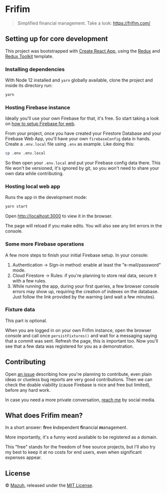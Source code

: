 # Frifim

> Simplified financial management. Take a look: https://frifim.com/

## Setting up for core development

This project was bootstrapped with [Create React App](https://github.com/facebook/create-react-app),
using the [Redux](https://redux.js.org/) and [Redux Toolkit](https://redux-toolkit.js.org/) template.

### Installing dependencies

With Node 12 installed and `yarn` globally available, clone the project and inside its directory run:

```sh
yarn
```

### Hosting Firebase instance

Ideally you'll use your own Firebase for that, it's free.
So start taking a look on [how to setup Firebase for web](https://firebase.google.com/docs/web/setup).

From your project, once you have created your Firestore Database and
your Firebase Web App, you'll have your own `firebaseConfig` data in hands.
Create a `.env.local` file using `.env` as example. Like doing this:

```sh
cp .env .env.local
```

So then open your `.env.local` and put your Firebase config data there. This file won't be versioned,
it's ignored by git, so you won't need to share your own data while contributing.

### Hosting local web app

Runs the app in the development mode:

```sh
yarn start
```

Open [http://localhost:3000](http://localhost:3000) to view it in the browser.

The page will reload if you make edits. You will also see any lint errors in the console.

### Some more Firebase operations

A few more steps to finish your initial Firebase setup. In your console:

1. Authentication -> Sign-in method: enable at least the "e-mail/password" mode.
2. Cloud Firestore -> Rules: if you're planning to store real data,
secure it with a few rules.
3. While running the app, during your first queries, a few browser console errors may show up,
requiring the creation of indexes on the database. Just follow the link provided by the
warning (and wait a few minutes).


### Fixture data

This part is optional.

When you are logged in on your own Frifim instance, open the browser console
and call once `persistFixtures()` and wait for a messaging saying that a commit
was sent. Refresh the page, this is important too. Now you'll see that a few
data was registered for you as a demonstration.

## Contributing

Open [an issue](https://github.com/Mazuh/frifim/issues) describing how you're
planning to contribute, even plain ideas or clueless bug reports are very 
good contributions. Then we can check the doable viability (cause Firebase
is nice and free but limited), before any hard work.

In case you need a more private conversation, [reach me](https://github.com/Mazuh)
by social media.

## What does Frifim mean?

In a short answer: **fr**ee **i**ndependent **fi**nancial **m**anagement.

More importantly, it's a funny word available to be registered as a domain.

This "free" stands for the freedom of free source projects, but I'll also try
my best to keep it at no costs for end users, even when significant expenses appear.

## License

© [Mazuh](https://github.com/Mazuh),
released under the [MIT License](https://github.com/Mazuh/frifim/blob/main/LICENSE).
